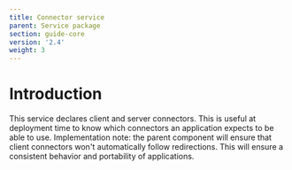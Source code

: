 ```yaml
---
title: Connector service
parent: Service package
section: guide-core
version: '2.4'
weight: 3
---
```

# Introduction

This service declares client and server connectors. This is useful at
deployment time to know which connectors an application expects to be
able to use. Implementation note: the parent component will ensure that
client connectors won't automatically follow redirections. This will
ensure a consistent behavior and portability of applications.
